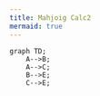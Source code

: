 ```yaml
---
title: Mahjoig Calc2
mermaid: true
---
```


```mermaid
graph TD;
    A-->B;
    A-->C;
    B-->E;
    C-->E;
```
